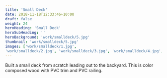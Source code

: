 ```yaml
---
title: 'Small Deck'
date: 2018-11-18T12:33:46+10:00
draft: false
weight: 24
heroHeading: 'Small Deck'
heroSubHeading: ''
heroBackground: 'work/smalldeck/5.jpg'
thumbnail: 'work/smalldeck/5.jpg'
images: ['work/smalldeck/1.jpg', 
'work/smalldeck/2.jpg', 'work/smalldeck/3.jpg', 'work/smalldeck/4.jpg', 'work/smalldeck/5.jpg', 'work/smalldeck/6.jpg']
---
```

Built a small deck from scratch leading out to the backyard. This is color composed wood with PVC trim and PVC railing.

